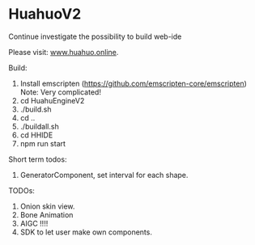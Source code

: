 # HuahuoV2
Continue investigate the possibility to build web-ide

Please visit: www.huahuo.online.

Build:
1. Install emscripten (https://github.com/emscripten-core/emscripten) Note: Very complicated!
2. cd HuahuEngineV2
3. ./build.sh
4. cd ..
5. ./buildall.sh
6. cd HHIDE
7. npm run start

Short term todos:
1. GeneratorComponent, set interval for each shape.

TODOs:
1. Onion skin view.
2. Bone Animation
3. AIGC !!!!
4. SDK to let user make own components.
 